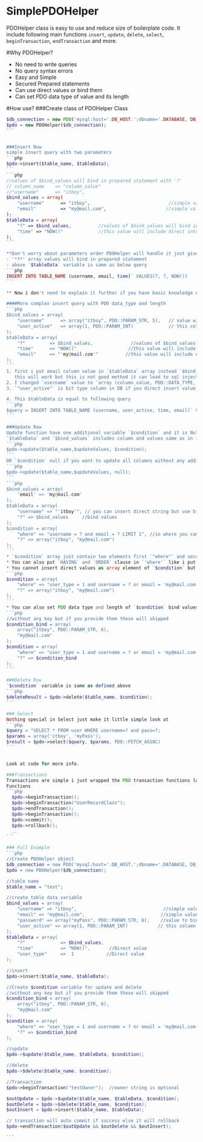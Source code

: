 # SimplePDOHelper
PDOHelper class is easy to use and reduce size of boilerplate code.
It include following main functions `insert`, `update`, `delete`, `select`, `beginTransaction`, `endTransaction` and more.

#Why PDOHelper?

* No need to write queries
* No query syntax errors
* Easy and Simple
* Secured Prepared statements
* Can use direct values or bind them
* Can set PDO data type of value and its length


#How use?
###Create class of PDOHelper Class

````php
$db_connection = new PDO('mysql:host='.DB_HOST.';dbname='.DATABASE, DB_USER, DB_PASS,$pdo_options);
$pdo = new PDOHelper($db_connection);
```


###Insert Row
simple insert query with two parameters
```php
$pdo->insert($table_name, $tableData);
```
```php
//values of $bind_values will bind in prepared statement with '?'
// column_name    => "column_value"
//"username"      => "itboy",
$bind_values = array(
    "username"      => "itboy",                             //simple value
    "email"         => "my@mail.com",                      //simple value
);
$tableData = array(
    "?" => $bind_values,          //values of $bind_values will bind in prepared statement with '?'                          
    "time" => "NOW()"             //this value will include direct into query
);
```  

**Don't worry about parameters order PDOHelper will handle it just give right value to right column.**   
- '*?*' array values will bind in prepared statement
- above `$tableData` variable is same as below query  
```php
INSERT INTO TABLE_NAME (username, email, time)` VALUES(?, ?, NOW())
```

** Now i don't need to explain it further if you have basic knowledge of prepared statements then you should know where is magic. **

####More complex insert query with PDO data_type and length
```php
$bind_values = array(
    "username"      => array("itboy", PDO::PARAM_STR, 5),   // value with data_type and length
    "user_active"   => array(1, PDO::PARAM_INT)             // this column is type of BIT(1) and will bind with int type
);
$tableData = array(
    "?"         => $bind_values,              //values of $bind_values will bind in prepared statement                          
    "time"      => "NOW()"                   //this value will include direct into query
    "email"     => "'my@mail.com'"          //this value will include direct into query
);
```
1. first i put email column value in `$tableData` array instead `$bind_values` now it will not bind and directly entered into email column
   this will work but this is not good method it can lead to sql injection google it for more information.
2. I changed `username` value to `array (column_value, PDO::DATA_TYPE, length)`. You can use PDO data types and set length of value
3. `"user_active"` is bit type column in DB if you direct insert value into it you will get exception so i set its type to `PDO::PARAM_INT`.

4. This $tableData is equal to following query  
```php
$query = INSERT INTO TABLE_NAME (username, user_active, time, email)` VALUES (?, ?, NOW(), 'my@mail.com');
```

###Update Row
Update function have one additional variable `$condition` and it is NullAble.
`$tableData` and `$bind_values` includes column and values same as in insert.  
```php
$pdo->update($table_name,$updateValues, $condition);
```
OR `$condition` null if you want to update all columns without any additional clause
```php
$pdo->update($table_name,$updateValues, null);
```
```php
$bind_values = array(
    'email' => 'my@mail.com'
);
$tableData = array(
    "username" => "'itboy'", // you can insert direct string but use bind value instead
    "?" => $bind_values     //bind values
);
$condition = array(
    "where" => "username = ? and email = ? LIMIT 1", //in where you can add addition clause as well like having or order
    "?" => array("itboy", "my@mail.com")
);
```
* `$condition` array just contain two elements first `"where"` and second `"?"`. Don't set `"?"`if there is no "?" in `"where"`.  
* You can also put `HAVING` and `ORDER` clause in `'where'` like i put `LIMIT 1`.  
* You cannot insert direct values as array element of `$condition` but you can put in `"where"` element like that
```php
$condition = array(
    "where" => "user_type = 1 and username = ? or email = 'my@mail.com' ",
    "?" => array("itboy", "my@mail.com")
);
```
* You can also set PDO data type and length of `$condition` bind values
```php
//without any key but if you provide them these will skipped
$condition_bind = array(
    array("itboy", PDO::PARAM_STR, 6),
    "my@mail.com"
);
$condition = array(
    "where" => "user_type = 1 and username = ? or email = 'my@mail.com' ",
    "?" => $condition_bind
);
```

###Delete Row
`$condition` variable is same as defined above  
```php
$deleteResult = $pdo->delete($table_name, $condition);
```

### Select
Nothing special in Select just make it little simple look at  
```php
$query = "SELECT * FROM user WHERE username=? and pass=?;
$params = array('itboy', 'myPass');
$result = $pdo->select($query, $params, PDO::FETCH_ASSOC)
```


Look at code for more info.

###Transactions
Transactions are simple i just wrapped the PDO transaction functions look at code.  
Functions  
```php
  $pdo->beginTransaction();
  $pdo->beginTransaction("UserRecordClass");
  $pdo->endTransaction();
  $pdo->beginTransaction();
  $pdo->commit();
  $pdo->rollback();
  ..
```

### Full Example
```php
//Create PDOHelper object
$db_connection = new PDO('mysql:host='.DB_HOST.';dbname='.DATABASE, DB_USER, DB_PASS,$pdo_options); 
$pdo = new PDOHelper($db_connection);

//table name
$table_name = "test";

//create table data variable
$bind_values = array(
    "username" => "itboy",                                //simple value
    "email" => "my@mail.com",                            //simple value
    "password" => array("myPass", PDO::PARAM_STR, 6),    //value to bind with type and length
    "user_active" => array(1, PDO::PARAM_INT)           // this column is type of BIT(1) and will bind with int type
);
$tableData = array(
    "?"             => $bind_values,
    "time"          => "NOW()",       //Direct value
    "user_type"     =>  1            //Direct value
);

//insert
$pdo->insert($table_name, $tableData);

//Create $condition variable for update and delete
//without any key but if you provide them these will skipped
$condition_bind = array(
    array("itboy", PDO::PARAM_STR, 6),
    "my@mail.com"
);
$condition = array(
    "where" => "user_type = 1 and username = ? or email = 'my@mail.com' ",
    "?" => $condition_bind
);

//update
$pdo->$update($table_name, $tableData, $condition);

//delete
$pdo->$delete($table_name, $condition);

//Transaction
$pdo->beginTransaction("testOwner");  //owner string is optional

$outUpdate = $pdo->$update($table_name, $tableData, $condition);
$outDelete = $pdo->$delete($table_name, $condition);
$outInsert = $pdo->insert($table_name, $tableData);

// transaction will auto commit if success else it will rollback
$pdo->endTransaction($outUpdate && $outDelete && $outInsert);

```
